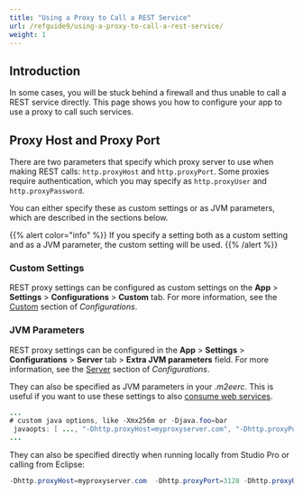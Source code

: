 ```yaml
---
title: "Using a Proxy to Call a REST Service"
url: /refguide9/using-a-proxy-to-call-a-rest-service/
weight: 1
---
```


## Introduction

In some cases, you will be stuck behind a firewall and thus unable to call a REST service directly. This page shows you how to configure your app to use a proxy to call such services.

## Proxy Host and Proxy Port

There are two parameters that specify which proxy server to use when making REST calls: `http.proxyHost` and `http.proxyPort`. Some proxies require authentication, which you may specify as `http.proxyUser` and `http.proxyPassword`.

You can either specify these as custom settings or as JVM parameters, which are described in the sections below.

{{% alert color="info" %}}
If you specify a setting both as a custom setting and as a JVM parameter, the custom setting will be used.
{{% /alert %}}

### Custom Settings

REST proxy settings can be configured as custom settings on the **App** > **Settings** > **Configurations** > **Custom** tab. For more information, see the [Custom](/refguide9/configuration/#custom) section of *Configurations*.

### JVM Parameters

REST proxy settings can be configured in the **App** > **Settings** > **Configurations** > **Server** tab > **Extra JVM parameters** field. For more information, see the [Server](/refguide9/configuration/#server) section of *Configurations*.

They can also be specified as JVM parameters in your *.m2eerc*. This is useful if you want to use these settings to also [consume web services](/refguide9/using-a-proxy-to-call-a-webservice/).

```java
...
# custom java options, like -Xmx256m or -Djava.foo=bar
 javaopts: [ ..., "-Dhttp.proxyHost=myproxyserver.com", "-Dhttp.proxyPort=3128", "-Dhttp.proxyUser=myusername" "-Dhttp.proxyPassword=mypassword" ]
...
```

They can also be specified directly when running locally from Studio Pro or calling from Eclipse:

```java
-Dhttp.proxyHost=myproxyserver.com  -Dhttp.proxyPort=3128 -Dhttp.proxyUser=myusername -Dhttp.proxyPassword=mypassword
```

